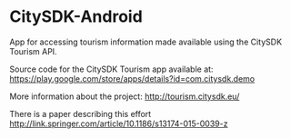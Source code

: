 CitySDK-Android
===============

App for accessing tourism information made available using the CitySDK Tourism API.

Source code for the CitySDK Tourism app available at:
https://play.google.com/store/apps/details?id=com.citysdk.demo

More information about the project:
http://tourism.citysdk.eu/

There is a paper describing this effort http://link.springer.com/article/10.1186/s13174-015-0039-z
